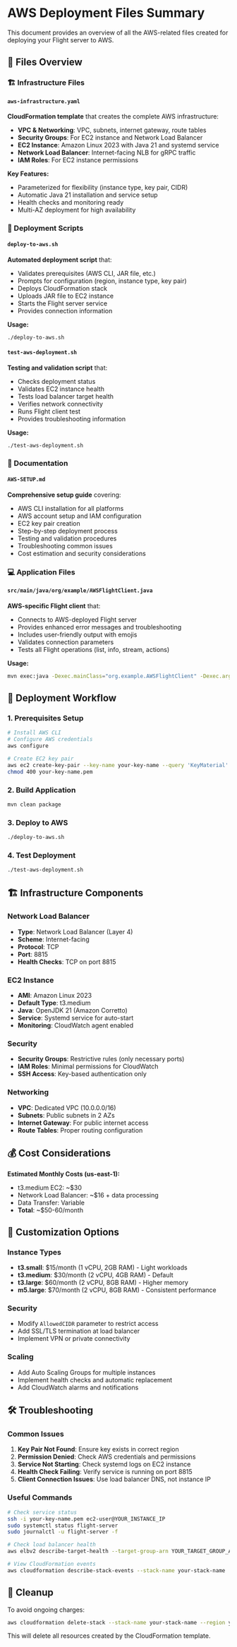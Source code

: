 # AWS Deployment Files Summary

This document provides an overview of all the AWS-related files created for deploying your Flight server to AWS.

## 📁 Files Overview

### 🏗️ Infrastructure Files

#### `aws-infrastructure.yaml`
**CloudFormation template** that creates the complete AWS infrastructure:
- **VPC & Networking**: VPC, subnets, internet gateway, route tables
- **Security Groups**: For EC2 instance and Network Load Balancer
- **EC2 Instance**: Amazon Linux 2023 with Java 21 and systemd service
- **Network Load Balancer**: Internet-facing NLB for gRPC traffic
- **IAM Roles**: For EC2 instance permissions

**Key Features:**
- Parameterized for flexibility (instance type, key pair, CIDR)
- Automatic Java 21 installation and service setup
- Health checks and monitoring ready
- Multi-AZ deployment for high availability

### 🚀 Deployment Scripts

#### `deploy-to-aws.sh`
**Automated deployment script** that:
- Validates prerequisites (AWS CLI, JAR file, etc.)
- Prompts for configuration (region, instance type, key pair)
- Deploys CloudFormation stack
- Uploads JAR file to EC2 instance
- Starts the Flight server service
- Provides connection information

**Usage:**
```bash
./deploy-to-aws.sh
```

#### `test-aws-deployment.sh`
**Testing and validation script** that:
- Checks deployment status
- Validates EC2 instance health
- Tests load balancer target health
- Verifies network connectivity
- Runs Flight client test
- Provides troubleshooting information

**Usage:**
```bash
./test-aws-deployment.sh
```

### 📖 Documentation

#### `AWS-SETUP.md`
**Comprehensive setup guide** covering:
- AWS CLI installation for all platforms
- AWS account setup and IAM configuration
- EC2 key pair creation
- Step-by-step deployment process
- Testing and validation procedures
- Troubleshooting common issues
- Cost estimation and security considerations

### 💻 Application Files

#### `src/main/java/org/example/AWSFlightClient.java`
**AWS-specific Flight client** that:
- Connects to AWS-deployed Flight server
- Provides enhanced error messages and troubleshooting
- Includes user-friendly output with emojis
- Validates connection parameters
- Tests all Flight operations (list, info, stream, actions)

**Usage:**
```bash
mvn exec:java -Dexec.mainClass="org.example.AWSFlightClient" -Dexec.args="your-load-balancer-dns.elb.amazonaws.com"
```

## 🔄 Deployment Workflow

### 1. Prerequisites Setup
```bash
# Install AWS CLI
# Configure AWS credentials
aws configure

# Create EC2 key pair
aws ec2 create-key-pair --key-name your-key-name --query 'KeyMaterial' --output text > your-key-name.pem
chmod 400 your-key-name.pem
```

### 2. Build Application
```bash
mvn clean package
```

### 3. Deploy to AWS
```bash
./deploy-to-aws.sh
```

### 4. Test Deployment
```bash
./test-aws-deployment.sh
```

## 🏗️ Infrastructure Components

### Network Load Balancer
- **Type**: Network Load Balancer (Layer 4)
- **Scheme**: Internet-facing
- **Protocol**: TCP
- **Port**: 8815
- **Health Checks**: TCP on port 8815

### EC2 Instance
- **AMI**: Amazon Linux 2023
- **Default Type**: t3.medium
- **Java**: OpenJDK 21 (Amazon Corretto)
- **Service**: Systemd service for auto-start
- **Monitoring**: CloudWatch agent enabled

### Security
- **Security Groups**: Restrictive rules (only necessary ports)
- **IAM Roles**: Minimal permissions for CloudWatch
- **SSH Access**: Key-based authentication only

### Networking
- **VPC**: Dedicated VPC (10.0.0.0/16)
- **Subnets**: Public subnets in 2 AZs
- **Internet Gateway**: For public internet access
- **Route Tables**: Proper routing configuration

## 💰 Cost Considerations

**Estimated Monthly Costs (us-east-1):**
- t3.medium EC2: ~$30
- Network Load Balancer: ~$16 + data processing
- Data Transfer: Variable
- **Total**: ~$50-60/month

## 🔧 Customization Options

### Instance Types
- **t3.small**: $15/month (1 vCPU, 2GB RAM) - Light workloads
- **t3.medium**: $30/month (2 vCPU, 4GB RAM) - Default
- **t3.large**: $60/month (2 vCPU, 8GB RAM) - Higher memory
- **m5.large**: $70/month (2 vCPU, 8GB RAM) - Consistent performance

### Security
- Modify `AllowedCIDR` parameter to restrict access
- Add SSL/TLS termination at load balancer
- Implement VPN or private connectivity

### Scaling
- Add Auto Scaling Groups for multiple instances
- Implement health checks and automatic replacement
- Add CloudWatch alarms and notifications

## 🛠️ Troubleshooting

### Common Issues
1. **Key Pair Not Found**: Ensure key exists in correct region
2. **Permission Denied**: Check AWS credentials and permissions
3. **Service Not Starting**: Check systemd logs on EC2 instance
4. **Health Check Failing**: Verify service is running on port 8815
5. **Client Connection Issues**: Use load balancer DNS, not instance IP

### Useful Commands
```bash
# Check service status
ssh -i your-key-name.pem ec2-user@YOUR_INSTANCE_IP
sudo systemctl status flight-server
sudo journalctl -u flight-server -f

# Check load balancer health
aws elbv2 describe-target-health --target-group-arn YOUR_TARGET_GROUP_ARN

# View CloudFormation events
aws cloudformation describe-stack-events --stack-name your-stack-name
```

## 🧹 Cleanup

To avoid ongoing charges:
```bash
aws cloudformation delete-stack --stack-name your-stack-name --region your-region
```

This will delete all resources created by the CloudFormation template.

